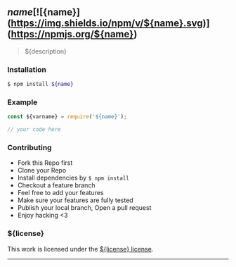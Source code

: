 ## ${name} [![${name}](https://img.shields.io/npm/v/${name}.svg)](https://npmjs.org/${name})

> ${description}

### Installation

```bash
$ npm install ${name}
```

### Example

```js
const ${varname} = require('${name}');

// your code here

```

### Contributing
- Fork this Repo first
- Clone your Repo
- Install dependencies by `$ npm install`
- Checkout a feature branch
- Feel free to add your features
- Make sure your features are fully tested
- Publish your local branch, Open a pull request
- Enjoy hacking <3

### ${license}

This work is licensed under the [${license} license](./LICENSE).

---